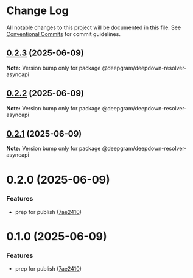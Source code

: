 # Change Log

All notable changes to this project will be documented in this file.
See [Conventional Commits](https://conventionalcommits.org) for commit guidelines.

## [0.2.3](https://github.com/deepgram/deepdown/compare/@deepgram/deepdown-resolver-asyncapi@0.2.2...@deepgram/deepdown-resolver-asyncapi@0.2.3) (2025-06-09)

**Note:** Version bump only for package @deepgram/deepdown-resolver-asyncapi

## [0.2.2](https://github.com/deepgram/deepdown/compare/@deepgram/deepdown-resolver-asyncapi@0.2.1...@deepgram/deepdown-resolver-asyncapi@0.2.2) (2025-06-09)

**Note:** Version bump only for package @deepgram/deepdown-resolver-asyncapi

## [0.2.1](https://github.com/deepgram/deepdown/compare/@deepgram/deepdown-resolver-asyncapi@0.2.0...@deepgram/deepdown-resolver-asyncapi@0.2.1) (2025-06-09)

**Note:** Version bump only for package @deepgram/deepdown-resolver-asyncapi

# 0.2.0 (2025-06-09)

### Features

- prep for publish ([7ae2410](https://github.com/deepgram/deepdown/commit/7ae24103a596b25ea784f9d4f7b1bc30e6b369c2))

# 0.1.0 (2025-06-09)

### Features

- prep for publish ([7ae2410](https://github.com/deepgram/deepdown/commit/7ae24103a596b25ea784f9d4f7b1bc30e6b369c2))
